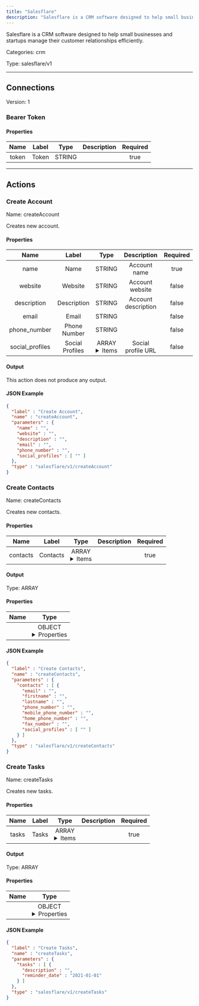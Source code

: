 ```yaml
---
title: "Salesflare"
description: "Salesflare is a CRM software designed to help small businesses and startups manage their customer relationships efficiently."
---
```


Salesflare is a CRM software designed to help small businesses and startups manage their customer relationships efficiently.


Categories: crm


Type: salesflare/v1

<hr />



## Connections

Version: 1


### Bearer Token

#### Properties

|      Name       |      Label     |     Type     |     Description     | Required |
|:---------------:|:--------------:|:------------:|:-------------------:|:--------:|
| token | Token | STRING |  | true |





<hr />



## Actions


### Create Account
Name: createAccount

Creates new account.

#### Properties

|      Name       |      Label     |     Type     |     Description     | Required |
|:---------------:|:--------------:|:------------:|:-------------------:|:--------:|
| name | Name | STRING | Account name | true |
| website | Website | STRING | Account website | false |
| description | Description | STRING | Account description | false |
| email | Email | STRING |  | false |
| phone_number | Phone Number | STRING |  | false |
| social_profiles | Social Profiles | ARRAY <details> <summary> Items </summary> [STRING] </details> | Social profile URL | false |


#### Output

This action does not produce any output.

#### JSON Example
```json
{
  "label" : "Create Account",
  "name" : "createAccount",
  "parameters" : {
    "name" : "",
    "website" : "",
    "description" : "",
    "email" : "",
    "phone_number" : "",
    "social_profiles" : [ "" ]
  },
  "type" : "salesflare/v1/createAccount"
}
```


### Create Contacts
Name: createContacts

Creates new contacts.

#### Properties

|      Name       |      Label     |     Type     |     Description     | Required |
|:---------------:|:--------------:|:------------:|:-------------------:|:--------:|
| contacts | Contacts | ARRAY <details> <summary> Items </summary> [{STRING\(email), STRING\(firstname), STRING\(lastname), STRING\(phone_number), STRING\(mobile_phone_number), STRING\(home_phone_number), STRING\(fax_number), [STRING]\(social_profiles)}] </details> |  | true |


#### Output



Type: ARRAY


#### Properties

|     Name     |     Type     |
|:------------:|:------------:|
|  | OBJECT <details> <summary> Properties </summary> {INTEGER\(id)} </details> |




#### JSON Example
```json
{
  "label" : "Create Contacts",
  "name" : "createContacts",
  "parameters" : {
    "contacts" : [ {
      "email" : "",
      "firstname" : "",
      "lastname" : "",
      "phone_number" : "",
      "mobile_phone_number" : "",
      "home_phone_number" : "",
      "fax_number" : "",
      "social_profiles" : [ "" ]
    } ]
  },
  "type" : "salesflare/v1/createContacts"
}
```


### Create Tasks
Name: createTasks

Creates new tasks.

#### Properties

|      Name       |      Label     |     Type     |     Description     | Required |
|:---------------:|:--------------:|:------------:|:-------------------:|:--------:|
| tasks | Tasks | ARRAY <details> <summary> Items </summary> [{STRING\(description), DATE\(reminder_date)}] </details> |  | true |


#### Output



Type: ARRAY


#### Properties

|     Name     |     Type     |
|:------------:|:------------:|
|  | OBJECT <details> <summary> Properties </summary> {INTEGER\(id)} </details> |




#### JSON Example
```json
{
  "label" : "Create Tasks",
  "name" : "createTasks",
  "parameters" : {
    "tasks" : [ {
      "description" : "",
      "reminder_date" : "2021-01-01"
    } ]
  },
  "type" : "salesflare/v1/createTasks"
}
```




